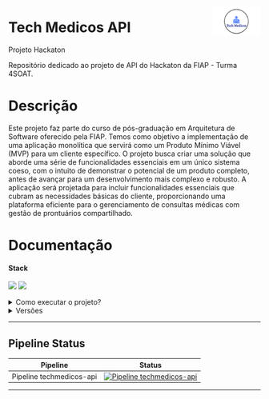 <p dir="auto"><img src="https://github.com/g12-4soat/techmedicos-iac/blob/main/docs/Imagem/logo-techmedicos.png" alt="TECHMEDICOS" title="TECHMEDICOS" align="right" height="60" style="max-width: 100%;"></p>

# Tech Medicos API
Projeto Hackaton

Repositório dedicado ao projeto de API do Hackaton da FIAP - Turma 4SOAT.

# Descrição

Este projeto faz parte do curso de pós-graduação em Arquitetura de Software oferecido pela FIAP. Temos como objetivo a implementação de uma aplicação monolítica que servirá como um Produto Mínimo Viável (MVP) para um cliente específico. O projeto busca criar uma solução que aborde uma série de funcionalidades essenciais em um único sistema coeso, com o intuito de demonstrar o potencial de um produto completo, antes de avançar para um desenvolvimento mais complexo e robusto. A aplicação será projetada para incluir funcionalidades essenciais que cubram as necessidades básicas do cliente, proporcionando uma plataforma eficiente para o gerenciamento de consultas médicas com gestão de prontuários compartilhado.

# Documentação

<h4 tabindex="-1" dir="auto" data-react-autofocus="true">Stack</h4>

<p>
  <a target="_blank" rel="noopener noreferrer nofollow" href="https://camo.githubusercontent.com/71ae40a5c68bd66e1cb3813f84a5b71dd3c270c8f2506143d33be1c23f0b0783/68747470733a2f2f696d672e736869656c64732e696f2f62616467652f2e4e45542d3531324244343f7374796c653d666f722d7468652d6261646765266c6f676f3d646f746e6574266c6f676f436f6c6f723d7768697465"><img src="https://camo.githubusercontent.com/71ae40a5c68bd66e1cb3813f84a5b71dd3c270c8f2506143d33be1c23f0b0783/68747470733a2f2f696d672e736869656c64732e696f2f62616467652f2e4e45542d3531324244343f7374796c653d666f722d7468652d6261646765266c6f676f3d646f746e6574266c6f676f436f6c6f723d7768697465" data-canonical-src="https://img.shields.io/badge/.NET-512BD4?style=for-the-badge&amp;logo=dotnet&amp;logoColor=white" style="max-width: 100%;"></a>
  <a target="_blank" rel="noopener noreferrer nofollow" href="https://camo.githubusercontent.com/ffd9b9f100120fd49ebdbe8064adec834a0927f7be93551d12804c85fb92a298/68747470733a2f2f696d672e736869656c64732e696f2f62616467652f432532332d3233393132303f7374796c653d666f722d7468652d6261646765266c6f676f3d637368617270266c6f676f436f6c6f723d7768697465"><img src="https://camo.githubusercontent.com/ffd9b9f100120fd49ebdbe8064adec834a0927f7be93551d12804c85fb92a298/68747470733a2f2f696d672e736869656c64732e696f2f62616467652f432532332d3233393132303f7374796c653d666f722d7468652d6261646765266c6f676f3d637368617270266c6f676f436f6c6f723d7768697465" data-canonical-src="https://img.shields.io/badge/CSHARP-6A5ACD.svg?style=for-the-badge&amp;logo=csharp&amp;logoColor=white" style="max-width: 100%;"></a>
</p>

<details>
  <summary>Como executar o projeto?</summary>
  
## Executando o Projeto
O procedimento para executar o projeto é simples e leva poucos passos: 

1. Clone o repositório: _[https://github.com/g12-4soat/techmedicos-iac](https://github.com/g12-4soat/techmedicos-iac.git)_
 
2. Abra a pasta via linha de comando no diretório escolhido no **passo 1**. _Ex.: c:\> cd “c:/techmedicos-iac”_

## Via Kubernetes
Da raiz do repositório, entre no diretório ./k8s (onde se encontram todos os manifestos .yaml para execução no kubernetes), dê um duplo clique no arquivo "apply-all.sh" ou execute o seguinte comando no terminal:

### Windows
> PS c:\techmedicos-infra-k8s\k8s> sh apply-all.sh

### Unix Systems (Linux distros | MacOS)
> exec apply-all.sh

## Postman 
Para importar as collections do postman, basta acessar os links a seguir:
- Collection: https://github.com/g12-4soat/techmedicos-docs/blob/main/collections/Tech%20Medicos%20Hackaton%20API.postman_collection.json
- Local Environment: https://github.com/g12-4soat/techmedicos-docs/blob/main/collections/Tech%20Medicos%20Hackaton%20Auth.postman_collection.json

> Quando uma nova instância do API Gateway é criada, uma nova URL é gerada, exigindo a atualização manual da URL na Enviroment do Postman.
  ---

</details>

<details>
  <summary>Versões</summary>

## Software
- C-Sharp - 12.0
- .NET - 8.0
</details>

---

## Pipeline Status
| Pipeline | Status |
| --- | --- | 
| Pipeline techmedicos-api | [![Pipeline techmedicos-api](https://github.com/g12-4soat/techmedicos-api/actions/workflows/pipeline.yml/badge.svg)](https://github.com/g12-4soat/techmedicos-api/actions/workflows/pipeline.yml)

---
